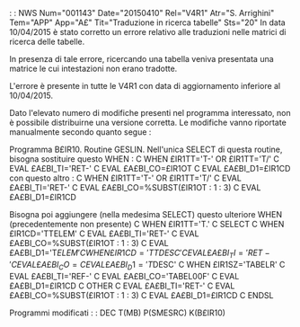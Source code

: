  :  : NWS Num="001143" Date="20150410" Rel="V4R1" Atr="S. Arrighini" Tem="APP" App="A£" Tit="Traduzione in ricerca tabelle" Sts="20"
In data 10/04/2015 è stato corretto un errore relativo alle traduzioni nelle matrici di ricerca delle tabelle.

In presenza di tale errore, ricercando una tabella veniva presentata una matrice le cui intestazioni
non erano tradotte.

L'errore è presente in tutte le V4R1 con data di aggiornamento inferiore al 10/04/2015.

Dato l'elevato numero di modifiche presenti nel programma interessato, non è possibile distribuirne
una versione corretta. Le modifiche vanno riportate manualmente secondo quanto segue : 

Programma B£IR10. Routine GESLIN.
Nell'unica SELECT di questa routine, bisogna sostituire questo WHEN : 
C                   WHEN      £IR1TT='T-' OR £IR1TT='T/'
C                   EVAL      £A£BI_TI='RET-'
C                   EVAL      £A£BI_CO=£IR1OT
C                   EVAL      £A£BI_D1=£IR1CD
con questo altro : 
C                   WHEN      £IR1TT='T-' OR £IR1TT='T/'
C                   EVAL      £A£BI_TI='RET-'
C                   EVAL      £A£BI_CO=%SUBST(£IR1OT : 1 : 3)
C                   EVAL      £A£BI_D1=£IR1CD

Bisogna poi aggiungere (nella medesima SELECT) questo ulteriore WHEN (precedentemente non presente)
C                   WHEN      £IR1TT='T.'
C                   SELECT
C                   WHEN      £IR1CD='TTELEM'
C                   EVAL      £A£BI_TI='RET-'
C                   EVAL      £A£BI_CO=%SUBST(£IR1OT : 1 : 3)
C                   EVAL      £A£BI_D1='T$ELEM'
C                   WHEN      £IR1CD='TTDESC'
C                   EVAL      £A£BI_TI='RET-'
C                   EVAL      £A£BI_CO=%SUBST(£IR1OT : 1 : 3)
C                   EVAL      £A£BI_D1='T$DESC'
C                   WHEN      £IR1SZ='TABELR'
C                   EVAL      £A£BI_TI='REF-'
C                   EVAL      £A£BI_CO='TABEL00F'
C                   EVAL      £A£BI_D1=£IR1CD
C                   OTHER
C                   EVAL      £A£BI_TI='RET-'
C                   EVAL      £A£BI_CO=%SUBST(£IR1OT : 1 : 3)
C                   EVAL      £A£BI_D1=£IR1CD
C                   ENDSL

Programmi modificati
 :  : DEC T(MB) P(SMESRC) K(B£IR10)
